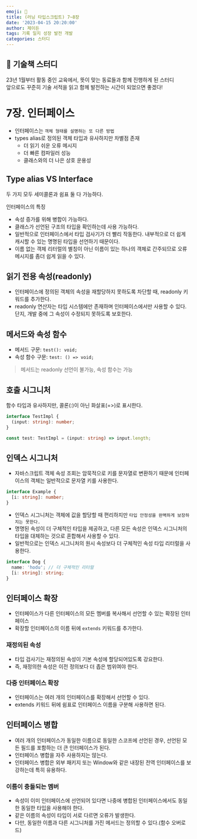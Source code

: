 ```yaml
---
emoji: 🏓
title: (러닝 타입스크립트) 7~8장
date: '2023-04-15 20:20:00'
author: 제이든
tags: 기록 일지 성장 발전 개발
categories: 스터디
---
```


## 🏓 기술책 스터디

23년 1월부터 활동 중인 교육에서, 뜻이 맞는 동료들과 함께 진행하게 된 스터디<br/>
앞으로도 꾸준히 기술 서적을 읽고 함께 발전하는 시간이 되었으면 좋겠다!

# 7장. 인터페이스

- 인터페이스는 `객체 형태를 설명하는 또 다른 방법`
- types alias로 정의된 객체 타입과 유사하지만 차별점 존재
  - 더 읽기 쉬운 오류 메시지
  - 더 빠른 컴파일러 성능
  - 클래스와의 더 나은 상호 운용성

## Type alias VS Interface

두 가지 모두 세미콜론과 쉼표 둘 다 가능하다.

인터페이스의 특징

- 속성 증가를 위해 병합이 가능하다.
- 클래스가 선언된 구조의 타입을 확인하는데 사용 가능하다.
- 일반적으로 인터페이스에서 타입 검사기가 더 빨리 작동한다. 내부적으로 더 쉽게 캐시할 수 있는 명명된 타입을 선언하기 때문이다.
- 이름 없는 객체 리터럴의 별칭이 아닌 이름이 있는 하나의 객체로 간주되므로 오류 메시지를 좀더 쉽게 읽을 수 있다.

## 읽기 전용 속성(readonly)

- 인터페이스에 정의된 객체의 속성을 재할당하지 못하도록 차단할 때, readonly 키워드를 추가한다.
- readonly 연산자는 타입 시스템에만 존재하며 인터페이스에서만 사용할 수 있다. 단지, 개발 중에 그 속성이 수정되지 못하도록 보호한다.

## 메서드와 속성 함수

- 메서드 구문: `test(): void;`
- 속성 함수 구문: `test: () => void;`

> 메서드는 readonly 선언이 불가능, 속성 함수는 가능

## 호출 시그니처

함수 타입과 유사하지만, 콜론(:)이 아닌 화살표(=>)로 표시한다.

```ts
interface TestImpl {
  (input: string): number;
}

const test: TestImpl = (input: string) => input.length;
```

## 인덱스 시그니처

- 자바스크립트 객체 속성 조회는 암묵적으로 키를 문자열로 변환하기 때문에 인터페이스의 객체는 일반적으로 문자열 키를 사용한다.

```ts
interface Example {
  [i: string]: number;
}
```

- 인덱스 시그니처는 객체에 값을 할당할 때 편리하지만 `타입 안정성을 완벽하게 보장하지는 못한다.`
- 명명된 속성이 더 구체적인 타입을 제공하고, 다른 모든 속성은 인덱스 시그니처의 타입을 대체하는 것으로 혼합해서 사용할 수 있다.
- 일반적으로는 인덱스 시그니처의 원시 속성보다 더 구체적인 속성 타입 리터럴을 사용한다.

```ts
interface Dog {
  name: 'hodu'; // 더 구체적인 리터럴
  [i: string]: string;
}
```

## 인터페이스 확장

- 인터페이스가 다른 인터페이스의 모든 멤버를 복사해서 선언할 수 있는 확장된 인터페이스
- 확장할 인터페이스의 이름 뒤에 `extends` 키워드를 추가한다.

### 재정의된 속성

- 타입 검사기는 재정의된 속성이 기본 속성에 할당되어있도록 강요한다.
- 즉, 재정의한 속성은 이전 정의보다 더 좁은 범위여야 한다.

### 다중 인터페이스 확장

- 인터페이스는 여러 개의 인터페이스를 확장해서 선언할 수 있다.
- extends 키워드 뒤에 쉼표로 인터페이스 이름을 구분해 사용하면 된다.

## 인터페이스 병합

- 여러 개의 인터페이스가 동일한 이름으로 동일한 스코프에 선언된 경우, 선언된 모든 필드를 포함하는 더 큰 인터페이스가 된다.
- 인터페이스 병합을 자주 사용하지는 않는다.
- 인터페이스 병합은 외부 패키지 또는 Window와 같은 내장된 전역 인터페이스를 보강하는데 특히 유용하다.

### 이름이 충돌되는 멤버

- 속성이 이미 인터페이스에 선언되어 있다면 나중에 병합된 인터페이스에서도 동일한 동일한 타입을 사용해야 한다.
- 같은 이름의 속성이 타입이 서로 다르면 오류가 발생한다.
- 다만, 동일한 이름과 다른 시그니처를 가진 메서드는 정의할 수 있다.(함수 오버로드)